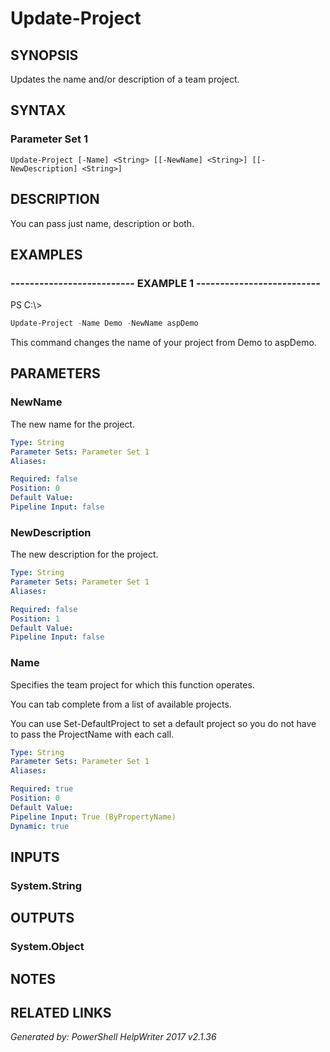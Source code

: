 ﻿# Update-Project

## SYNOPSIS
Updates the name and/or description of a team project.

## SYNTAX

### Parameter Set 1
```
Update-Project [-Name] <String> [[-NewName] <String>] [[-NewDescription] <String>]
```

## DESCRIPTION
You can pass just name, description or both.

## EXAMPLES

### -------------------------- EXAMPLE 1 --------------------------
PS C:\\\>
```powershell
Update-Project -Name Demo -NewName aspDemo
```

This command changes the name of your project from Demo to aspDemo.

## PARAMETERS

### NewName
The new name for the project.

```yaml
Type: String
Parameter Sets: Parameter Set 1
Aliases: 

Required: false
Position: 0
Default Value: 
Pipeline Input: false
```

### NewDescription
The new description for the project.

```yaml
Type: String
Parameter Sets: Parameter Set 1
Aliases: 

Required: false
Position: 1
Default Value: 
Pipeline Input: false
```

### Name
Specifies the team project for which this function operates.

You can tab complete from a list of available projects.

You can use Set-DefaultProject to set a default project so
you do not have to pass the ProjectName with each call.

```yaml
Type: String
Parameter Sets: Parameter Set 1
Aliases: 

Required: true
Position: 0
Default Value: 
Pipeline Input: True (ByPropertyName)
Dynamic: true
```

## INPUTS

### System.String


## OUTPUTS

### System.Object


## NOTES

## RELATED LINKS


*Generated by: PowerShell HelpWriter 2017 v2.1.36*

